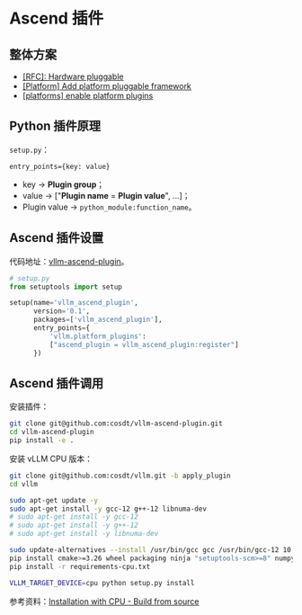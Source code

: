 # Ascend 插件

## 整体方案

- [<u>[RFC]: Hardware pluggable</u>](https://github.com/vllm-project/vllm/issues/11162)
- [<u>[Platform] Add platform pluggable framework</u>](https://github.com/vllm-project/vllm/pull/11222)
- [<u>[platforms] enable platform plugins</u>](https://github.com/vllm-project/vllm/pull/11602)

## Python 插件原理
`setup.py`：

`entry_points={key: value}`

- key -> **Plugin group**；
- value -> ["**Plugin name** = **Plugin value**", ...]；
- Plugin value -> `python_module:function_name`。

## Ascend 插件设置

代码地址：[<u>vllm-ascend-plugin</u>](https://github.com/cosdt/vllm-ascend-plugin)。

```python
# setup.py
from setuptools import setup

setup(name='vllm_ascend_plugin',
      version='0.1',
      packages=['vllm_ascend_plugin'],
      entry_points={
          'vllm.platform_plugins':
          ["ascend_plugin = vllm_ascend_plugin:register"]
      })
```

## Ascend 插件调用

安装插件：

```bash
git clone git@github.com:cosdt/vllm-ascend-plugin.git
cd vllm-ascend-plugin
pip install -e .
```

安装 vLLM CPU 版本：

```bash
git clone git@github.com:cosdt/vllm.git -b apply_plugin
cd vllm

sudo apt-get update -y
sudo apt-get install -y gcc-12 g++-12 libnuma-dev
# sudo apt-get install -y gcc-12
# sudo apt-get install -y g++-12
# sudo apt-get install -y libnuma-dev

sudo update-alternatives --install /usr/bin/gcc gcc /usr/bin/gcc-12 10 --slave /usr/bin/g++ g++ /usr/bin/g++-12
pip install cmake>=3.26 wheel packaging ninja "setuptools-scm>=8" numpy
pip install -r requirements-cpu.txt

VLLM_TARGET_DEVICE=cpu python setup.py install
```

参考资料：[<u>Installation with CPU - Build from source</u>](https://docs.vllm.ai/en/stable/getting_started/cpu-installation.html#build-from-source)
